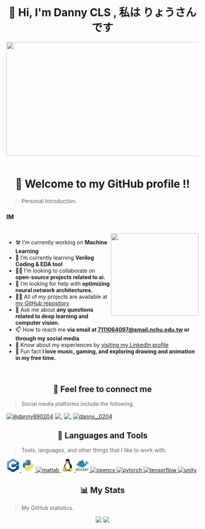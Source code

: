 <h1 align="center">👋 Hi, I'm Danny CLS , 私は りょうさん です</h1>

<!-- <div align="center">
  <img src="https://media.giphy.com/media/v1.Y2lkPTc5MGI3NjExMnJ0MXZybGdtMmRkajZvdHh4eXRwcDV5MTNrYzdpb2ZpbTh6Z3dzciZlcD12MV9pbnRlcm5hbF9naWZfYnlfaWQmY3Q9Zw/2kdpcTe9awm64QHTuH/giphy.gif" alt="Alt Text">
</div> -->

  <div align="center">
<img src="https://media.giphy.com/media/sldVOSBgIt9iXEtCcg/giphy.gif" align="center" width="894" height="298">
  </div>

<br>

<h1 align="center">🎉 Welcome to my GitHub profile !!</h1>


> Personal Introduction.

### IM
<br>

  <div align="center">
<img src="https://media.giphy.com/media/v1.Y2lkPTc5MGI3NjExMnJ0MXZybGdtMmRkajZvdHh4eXRwcDV5MTNrYzdpb2ZpbTh6Z3dzciZlcD12MV9pbnRlcm5hbF9naWZfYnlfaWQmY3Q9Zw/2kdpcTe9awm64QHTuH/giphy-downsized.gif" align="right" width="230" height="215">
  </div>

- 🛠️ I’m currently working on **Machine Learning**
- 🌱 I’m currently learning **Verilog Coding & EDA tool**
- 🕵️‍♂️ I’m looking to collaborate on **open-source projects related to ai.**
- 🤝 I’m looking for help with **optimizing neural network architectures.**
- 👨‍💻 All of my projects are available at [my GitHub repository](https://github.com/Danny0204?tab=projects)
- 💬 Ask me about **any questions related to deep learning and computer vision.**
- 📫 How to reach me **via email at 7111064097@smail.nchu.edu.tw or through my social media**
- 📄 Know about my experiences by [visiting my LinkedIn profile]() 
- 💖 Fun fact **I love music, gaming, and exploring drawing and animation in my free time.**

<br>

<h2 align="center">💬 Feel free to connect me</h2>

> Social media platforms include the following.




<a href="https://twitter.com/@danny890204" target="blank"><img align="center" src="https://raw.githubusercontent.com/rahuldkjain/github-profile-readme-generator/master/src/images/icons/Social/twitter.svg" alt="@danny890204" height="25" width="40" /></a>
<a href="https://linkedin.com/in/." target="blank"><img align="center" src="https://raw.githubusercontent.com/rahuldkjain/github-profile-readme-generator/master/src/images/icons/Social/linked-in-alt.svg" alt="." height="25" width="40" /></a>
<a href="https://fb.com/." target="blank"><img align="center" src="https://raw.githubusercontent.com/rahuldkjain/github-profile-readme-generator/master/src/images/icons/Social/facebook.svg" alt="." height="25" width="40" /></a>
<a href="https://instagram.com/danny__0204" target="blank"><img align="center" src="https://raw.githubusercontent.com/rahuldkjain/github-profile-readme-generator/master/src/images/icons/Social/instagram.svg" alt="danny__0204" height="25" width="40" /></a>
<!-- <a href="https://www.youtube.com/c/." target="blank"><img align="center" src="https://raw.githubusercontent.com/rahuldkjain/github-profile-readme-generator/master/src/images/icons/Social/youtube.svg" alt="." height="25" width="40" /></a>
</p> -->

<!-- annotation -->

<h2 align="center">🧰 Languages and Tools</h2>

> Tools, languages, and other things that I like to work with.



<a href="https://www.w3schools.com/cpp/" target="_blank" rel="noreferrer"> <img src="https://raw.githubusercontent.com/devicons/devicon/master/icons/cplusplus/cplusplus-original.svg" alt="cplusplus" width="35" height="35"/> </a> 
<a href="https://www.python.org" target="_blank" rel="noreferrer"> <img src="https://raw.githubusercontent.com/devicons/devicon/master/icons/python/python-original.svg" alt="python" width="35" height="35"/> </a> 
<a href="https://www.mathworks.com/" target="_blank" rel="noreferrer"> <img src="https://upload.wikimedia.org/wikipedia/commons/2/21/Matlab_Logo.png" alt="matlab" width="35" height="35"/> </a> 
<a href="https://www.linux.org/" target="_blank" rel="noreferrer"> <img src="https://raw.githubusercontent.com/devicons/devicon/master/icons/linux/linux-original.svg" alt="linux" width="35" height="35"/> </a> 
<a href="https://www.docker.com/" target="_blank" rel="noreferrer"> <img src="https://raw.githubusercontent.com/devicons/devicon/master/icons/docker/docker-original-wordmark.svg" alt="docker" width="35" height="35"/> </a> 
<a href="https://opencv.org/" target="_blank" rel="noreferrer"> <img src="https://www.vectorlogo.zone/logos/opencv/opencv-icon.svg" alt="opencv" width="35" height="35"/> </a> 
<a href="https://pytorch.org/" target="_blank" rel="noreferrer"> <img src="https://www.vectorlogo.zone/logos/pytorch/pytorch-icon.svg" alt="pytorch" width="35" height="35"/> </a> 
<a href="https://www.tensorflow.org" target="_blank" rel="noreferrer"> <img src="https://www.vectorlogo.zone/logos/tensorflow/tensorflow-icon.svg" alt="tensorflow" width="35" height="35"/> </a> 
<a href="https://unity.com/" target="_blank" rel="noreferrer"> <img src="https://www.vectorlogo.zone/logos/unity3d/unity3d-icon.svg" alt="unity" width="35" height="35"/> </a> 



</p>

<h2 align="center">📊 My Stats</h2>

> My GitHub statistics.


<p align="center">
  <img src="https://github-readme-stats.vercel.app/api?username=danny0204&show_icons=true&locale=en" width="390">
  <img src="https://github-readme-streak-stats.herokuapp.com/?user=danny0204&" width="400">
</p>

